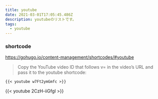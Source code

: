 ```yaml
---
title: youtube
date: 2021-03-01T17:05:45.486Z
description: youtubeのリストです。
tags:
  - youtube
---
```

### shortcode
<https://gohugo.io/content-management/shortcodes/#youtube>
>Copy the YouTube video ID that follows v= in the video’s URL and pass it to the youtube shortcode:

```
{{< youtube w7Ft2ymGmfc >}}

```

{{< youtube 2CzH-iiGfgI >}}